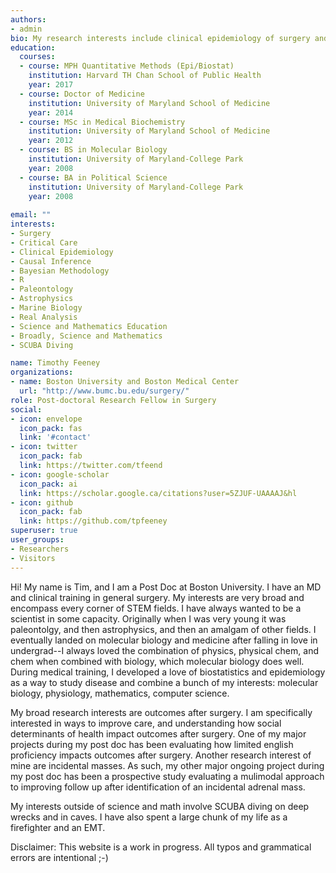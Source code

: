 ```yaml
---
authors:
- admin
bio: My research interests include clinical epidemiology of surgery and critical care outcomes, causal inference, and bayesian statistics.
education:
  courses:
  - course: MPH Quantitative Methods (Epi/Biostat)
    institution: Harvard TH Chan School of Public Health
    year: 2017
  - course: Doctor of Medicine
    institution: University of Maryland School of Medicine
    year: 2014
  - course: MSc in Medical Biochemistry
    institution: University of Maryland School of Medicine
    year: 2012
  - course: BS in Molecular Biology
    institution: University of Maryland-College Park
    year: 2008
  - course: BA in Political Science
    institution: University of Maryland-College Park
    year: 2008
  
email: ""
interests:
- Surgery
- Critical Care
- Clinical Epidemiology
- Causal Inference
- Bayesian Methodology
- R
- Paleontology
- Astrophysics
- Marine Biology
- Real Analysis
- Science and Mathematics Education
- Broadly, Science and Mathematics
- SCUBA Diving

name: Timothy Feeney
organizations:
- name: Boston University and Boston Medical Center
  url: "http://www.bumc.bu.edu/surgery/"
role: Post-doctoral Research Fellow in Surgery
social:
- icon: envelope
  icon_pack: fas
  link: '#contact'
- icon: twitter
  icon_pack: fab
  link: https://twitter.com/tfeend
- icon: google-scholar
  icon_pack: ai
  link: https://scholar.google.ca/citations?user=5ZJUF-UAAAAJ&hl
- icon: github
  icon_pack: fab
  link: https://github.com/tpfeeney
superuser: true
user_groups:
- Researchers
- Visitors
---
```


Hi! My name is Tim, and I am a Post Doc at Boston University. I have an MD and clinical training in general surgery. My interests are very broad and encompass every corner of STEM fields. I have always wanted to be a scientist in some capacity. Originally when I was very young it was paleontolgy, and then astrophysics, and then an amalgam of other fields. I eventually landed on molecular biology and medicine after falling in love in undergrad--I always loved the combination of physics, physical chem, and chem when combined with biology, which molecular biology does well. During medical training, I developed a love of biostatistics and epidemiology as a way to study disease and combine a bunch of my interests: molecular biology, physiology, mathematics, computer science. 

My broad research interests are outcomes after surgery. I am specifically interested in ways to improve care, and understanding how social determinants of health impact outcomes after surgery. One of my major projects during my post doc has been evaluating how limited english proficiency impacts outcomes after surgery. Another research interest of mine are incidental masses. As such, my other major ongoing project during my post doc has been a prospective study evaluating a mulimodal approach to improving follow up after identification of an incidental adrenal mass.

My interests outside of science and math involve SCUBA diving on deep wrecks and in caves. I have also spent a large chunk of my life as a firefighter and an EMT.

Disclaimer: This website is a work in progress. All typos and grammatical errors are intentional ;-)